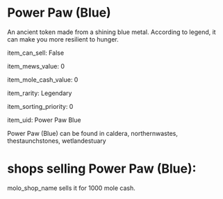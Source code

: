 # Power Paw (Blue)

An ancient token made from a shining blue metal. According to legend, it can make you more resilient to hunger.

item_can_sell: False

item_mews_value: 0

item_mole_cash_value: 0

item_rarity: Legendary

item_sorting_priority: 0

item_uid: Power Paw Blue

Power Paw (Blue) can be found in caldera, northernwastes, thestaunchstones, wetlandestuary

# shops selling Power Paw (Blue):

molo_shop_name sells it for 1000 mole cash.